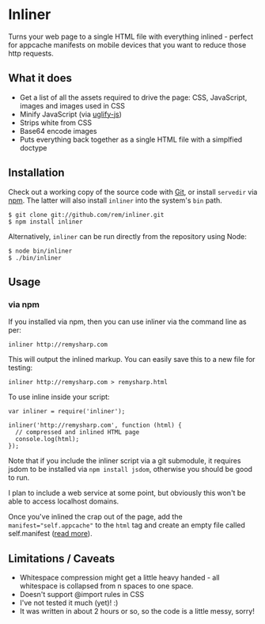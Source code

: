 # Inliner

Turns your web page to a single HTML file with everything inlined - perfect for appcache manifests on mobile devices that you want to reduce those http requests.

## What it does

- Get a list of all the assets required to drive the page: CSS, JavaScript, images and images used in CSS
- Minify JavaScript (via [uglify-js](https://github.com/mishoo/UglifyJS "mishoo/UglifyJS - GitHub"))
- Strips white from CSS
- Base64 encode images
- Puts everything back together as a single HTML file with a simplfied doctype

## Installation

Check out a working copy of the source code with [Git](http://git-scm.com), or install `servedir` via [npm](http://npmjs.org). The latter will also install `inliner` into the system's `bin` path.

    $ git clone git://github.com/rem/inliner.git
    $ npm install inliner

Alternatively, `inliner` can be run directly from the repository using Node:

    $ node bin/inliner
    $ ./bin/inliner

## Usage

### via npm

If you installed via npm, then you can use inliner via the command line as per:

    inliner http://remysharp.com

This will output the inlined markup.  You can easily save this to a new file for testing:

    inliner http://remysharp.com > remysharp.html

To use inline inside your script:

    var inliner = require('inliner');

    inliner('http://remysharp.com', function (html) {
      // compressed and inlined HTML page
      console.log(html);
    });

Note that if you include the inliner script via a git submodule, it requires jsdom to be installed via `npm install jsdom`, otherwise you should be good to run.

I plan to include a web service at some point, but obviously this won't be able to access localhost domains.

Once you've inlined the crap out of the page, add the `manifest="self.appcache"` to the `html` tag and create an empty file called self.manifest ([read more](http://remysharp.com/2011/01/31/simple-offline-application/)).

## Limitations / Caveats

- Whitespace compression might get a little heavy handed - all whitespace is collapsed from n spaces to one space.
- Doesn't support @import rules in CSS
- I've not tested it much (yet)! :)
- It was written in about 2 hours or so, so the code is a little messy, sorry!